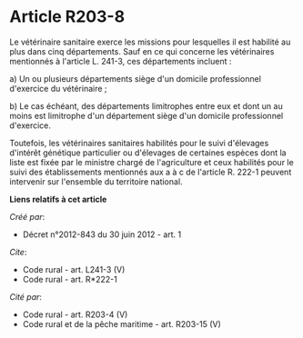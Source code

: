 # Article R203-8

Le vétérinaire sanitaire exerce les missions pour lesquelles il est habilité au plus dans cinq départements. Sauf en ce qui
concerne les vétérinaires mentionnés à l'article L. 241-3, ces départements incluent : 

a) Un ou plusieurs départements siège d'un domicile professionnel d'exercice du vétérinaire ; 

b) Le cas échéant, des départements limitrophes entre eux et dont un au moins est limitrophe d'un département siège d'un
domicile professionnel d'exercice. 

Toutefois, les vétérinaires sanitaires habilités pour le suivi d'élevages d'intérêt génétique particulier ou d'élevages de
certaines espèces dont la liste est fixée par le ministre chargé de l'agriculture et ceux habilités pour le suivi des
établissements mentionnés aux a à c de l'article R. 222-1 peuvent intervenir sur l'ensemble du territoire national.

**Liens relatifs à cet article**

_Créé par_:

  - Décret n°2012-843 du 30 juin 2012 - art. 1

_Cite_:

  - Code rural - art. L241-3 (V)
  - Code rural - art. R*222-1

_Cité par_:

  - Code rural - art. R203-4 (V)
  - Code rural et de la pêche maritime - art. R203-15 (V)
